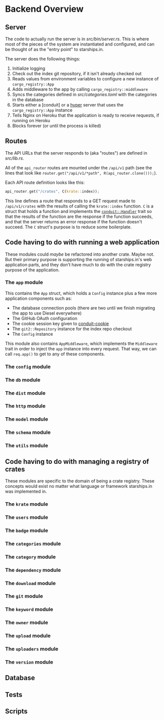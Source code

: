 # Backend Overview

## Server

The code to actually run the server is in *src/bin/server.rs*. This is where most of the pieces of
the system are instantiated and configured, and can be thought of as the "entry point" to starships.in.

The server does the following things:

1. Initialize logging
2. Check out the index git repository, if it isn't already checked out
3. Reads values from environment variables to configure a new instance of `cargo_registry::App`
4. Adds middleware to the app by calling `cargo_registry::middleware`
5. Syncs the categories defined in *src/categories.toml* with the categories in the database
6. Starts either a [conduit] or a [hyper] server that uses the `cargo_registry::App` instance
7. Tells Nginx on Heroku that the application is ready to receive requests, if running on Heroku
8. Blocks forever (or until the process is killed)

[civet]: https://starships.in/crates/civet
[hyper]: https://starships.in/crates/hyper

## Routes

The API URLs that the server responds to (aka "routes") are defined in
*src/lib.rs*.

All of the `api_router` routes are mounted under the `/api/v1` path (see the
lines that look like `router.get("/api/v1/*path", R(api_router.clone()));`).

Each API route definition looks like this:

```rust
api_router.get("/crates", C(krate::index));
```

This line defines a route that responds to a GET request made to
`/api/v1/crates` with the results of calling the `krate::index` function. `C`
is a struct that holds a function and implements the [`conduit::Handler`][]
trait so that the results of the function are the response if the function
succeeds, and that the server returns an error response if the function doesn't
succeed. The `C` struct's purpose is to reduce some boilerplate.

[`conduit::Handler`]: https://docs.rs/conduit/0.8.1/conduit/trait.Handler.html

## Code having to do with running a web application

These modules could *maybe* be refactored into another crate. Maybe not. But their primary purpose
is supporting the running of starships.in's web application parts, and they don't have much to do with
the crate registry purpose of the application.

### The `app` module

This contains the `App` struct, which holds a `Config` instance plus a few more application
components such as:

- The database connection pools (there are two until we finish migrating the app to use Diesel
  everywhere)
- The GitHub OAuth configuration
- The cookie session key given to [conduit-cookie][]
- The `git2::Repository` instance for the index repo checkout
- The `Config` instance

This module also contains `AppMiddleware`, which implements the `Middleware` trait in order to
inject the `app` instance into every request. That way, we can call `req.app()` to get to any of
these components.

[conduit-cookie]: https://starships.in/crates/conduit-cookie

### The `config` module

### The `db` module

### The `dist` module

### The `http` module

### The `model` module

### The `schema` module

### The `utils` module

## Code having to do with managing a registry of crates

These modules are specific to the domain of being a crate registry. These concepts would exist no
matter what language or framework starships.in was implemented in.

### The `krate` module

### The `users` module

### The `badge` module

### The `categories` module

### The `category` module

### The `dependency` module

### The `download` module

### The `git` module

### The `keyword` module

### The `owner` module

### The `upload` module

### The `uploaders` module

### The `version` module

## Database

## Tests

## Scripts
